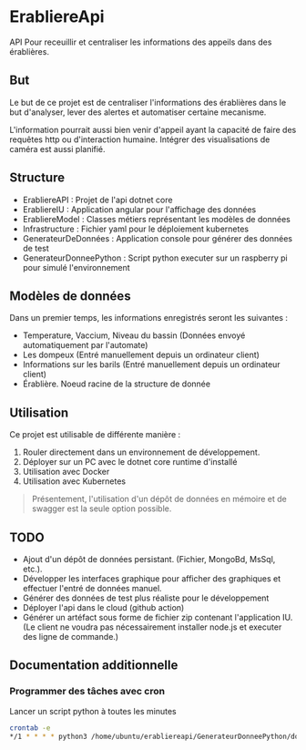 # ErabliereApi
API Pour receuillir et centraliser les informations des appeils dans des érablières.

## But
Le but de ce projet est de centraliser l'informations des érablières dans le but d'analyser, lever des alertes et automatiser certaine mecanisme.

L'information pourrait aussi bien venir d'appeil ayant la capacité de faire des requêtes http ou d'interaction humaine. Intégrer des visualisations de caméra est aussi planifié.

## Structure
- ErabliereAPI : Projet de l'api dotnet core
- ErabliereIU : Application angular pour l'affichage des données
- ErabliereModel : Classes métiers représentant les modèles de données
- Infrastructure : Fichier yaml pour le déploiement kubernetes
- GenerateurDeDonnées : Application console pour générer des données de test
- GenerateurDonneePython : Script python executer sur un raspberry pi pour simulé l'environnement

## Modèles de données
Dans un premier temps, les informations enregistrés seront les suivantes :

- Temperature, Vaccium, Niveau du bassin (Données envoyé automatiquement par l'automate)
- Les dompeux (Entré manuellement depuis un ordinateur client)
- Informations sur les barils (Entré manuellement depuis un ordinateur client)
- Érablière. Noeud racine de la structure de donnée

## Utilisation

Ce projet est utilisable de différente manière :
1. Rouler directement dans un environnement de développement.
2. Déployer sur un PC avec le dotnet core runtime d'installé
2. Utilisation avec Docker
3. Utilisation avec Kubernetes

> Présentement, l'utilisation d'un dépôt de données en mémoire et de swagger est la seule option possible.

## TODO

- Ajout d'un dépôt de données persistant. (Fichier, MongoBd, MsSql, etc.).
- Développer les interfaces graphique pour afficher des graphiques et effectuer l'entré de données manuel.
- Générer des données de test plus réaliste pour le développement
- Déployer l'api dans le cloud (github action)
- Générer un artéfact sous forme de fichier zip contenant l'application IU. (Le client ne voudra pas nécessairement installer node.js et executer des ligne de commande.)

## Documentation additionnelle

### Programmer des tâches avec cron

Lancer un script python à toutes les minutes

```bash
crontab -e
*/1 * * * * python3 /home/ubuntu/erabliereapi/GenerateurDonneePython/donnees.py
```
